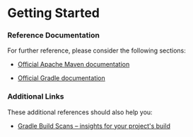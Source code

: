 # Getting Started

### Reference Documentation
For further reference, please consider the following sections:

* [Official Apache Maven documentation](https://maven.apache.org/guides/index.html)

* [Official Gradle documentation](https://docs.gradle.org)

### Additional Links
These additional references should also help you:

* [Gradle Build Scans – insights for your project's build](https://scans.gradle.com#gradle)

